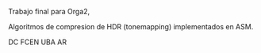 Trabajo final para Orga2,

Algoritmos de compresion de HDR (tonemapping) implementados en ASM.

DC FCEN UBA AR
